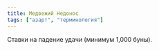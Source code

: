 ```yaml
---
title: Медвежий Недонос
tags: ["азарт", "терминология"]
---
```


Ставки на падение удачи (минимум 1,000 буны).